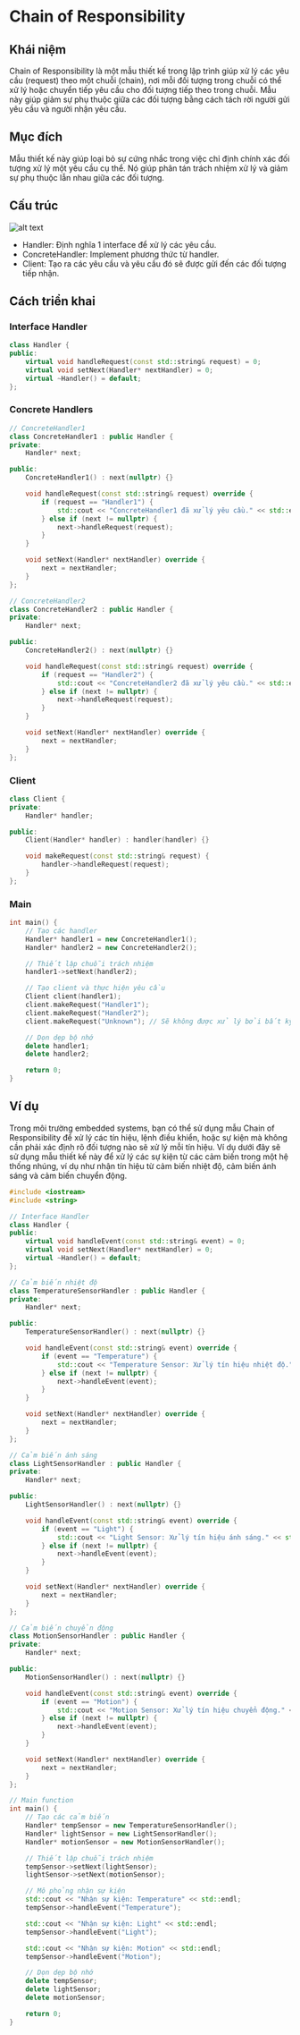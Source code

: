 # Chain of Responsibility

## Khái niệm

Chain of Responsibility là một mẫu thiết kế trong lập trình giúp xử lý các yêu cầu (request) theo một chuỗi (chain), nơi mỗi đối tượng trong chuỗi có thể xử lý hoặc chuyển tiếp yêu cầu cho đối tượng tiếp theo trong chuỗi. Mẫu này giúp giảm sự phụ thuộc giữa các đối tượng bằng cách tách rời người gửi yêu cầu và người nhận yêu cầu.

## Mục đích

Mẫu thiết kế này giúp loại bỏ sự cứng nhắc trong việc chỉ định chính xác đối tượng xử lý một yêu cầu cụ thể. Nó giúp phân tán trách nhiệm xử lý và giảm sự phụ thuộc lẫn nhau giữa các đối tượng.

## Cấu trúc

![alt text](image/image42.png)

- Handler: Định nghĩa 1 interface để xử lý các yêu cầu.
- ConcreteHandler: Implement phương thức từ handler.
- Client: Tạo ra các yêu cầu và yêu cầu đó sẽ được gửi đến các đối tượng tiếp nhận.

## Cách triển khai

### Interface Handler

```cpp
class Handler {
public:
    virtual void handleRequest(const std::string& request) = 0;
    virtual void setNext(Handler* nextHandler) = 0;
    virtual ~Handler() = default;
};
```

### Concrete Handlers

```cpp
// ConcreteHandler1
class ConcreteHandler1 : public Handler {
private:
    Handler* next;

public:
    ConcreteHandler1() : next(nullptr) {}

    void handleRequest(const std::string& request) override {
        if (request == "Handler1") {
            std::cout << "ConcreteHandler1 đã xử lý yêu cầu." << std::endl;
        } else if (next != nullptr) {
            next->handleRequest(request);
        }
    }

    void setNext(Handler* nextHandler) override {
        next = nextHandler;
    }
};

// ConcreteHandler2
class ConcreteHandler2 : public Handler {
private:
    Handler* next;

public:
    ConcreteHandler2() : next(nullptr) {}

    void handleRequest(const std::string& request) override {
        if (request == "Handler2") {
            std::cout << "ConcreteHandler2 đã xử lý yêu cầu." << std::endl;
        } else if (next != nullptr) {
            next->handleRequest(request);
        }
    }

    void setNext(Handler* nextHandler) override {
        next = nextHandler;
    }
};
```

### Client

```cpp
class Client {
private:
    Handler* handler;

public:
    Client(Handler* handler) : handler(handler) {}

    void makeRequest(const std::string& request) {
        handler->handleRequest(request);
    }
};
```

### Main

```cpp
int main() {
    // Tạo các handler
    Handler* handler1 = new ConcreteHandler1();
    Handler* handler2 = new ConcreteHandler2();

    // Thiết lập chuỗi trách nhiệm
    handler1->setNext(handler2);

    // Tạo client và thực hiện yêu cầu
    Client client(handler1);
    client.makeRequest("Handler1");
    client.makeRequest("Handler2");
    client.makeRequest("Unknown"); // Sẽ không được xử lý bởi bất kỳ handler nào

    // Dọn dẹp bộ nhớ
    delete handler1;
    delete handler2;

    return 0;
}
```

## Ví dụ

Trong môi trường embedded systems, bạn có thể sử dụng mẫu Chain of Responsibility để xử lý các tín hiệu, lệnh điều khiển, hoặc sự kiện mà không cần phải xác định rõ đối tượng nào sẽ xử lý mỗi tín hiệu. Ví dụ dưới đây sẽ sử dụng mẫu thiết kế này để xử lý các sự kiện từ các cảm biến trong một hệ thống nhúng, ví dụ như nhận tín hiệu từ cảm biến nhiệt độ, cảm biến ánh sáng và cảm biến chuyển động.

```cpp
#include <iostream>
#include <string>

// Interface Handler
class Handler {
public:
    virtual void handleEvent(const std::string& event) = 0;
    virtual void setNext(Handler* nextHandler) = 0;
    virtual ~Handler() = default;
};

// Cảm biến nhiệt độ
class TemperatureSensorHandler : public Handler {
private:
    Handler* next;

public:
    TemperatureSensorHandler() : next(nullptr) {}

    void handleEvent(const std::string& event) override {
        if (event == "Temperature") {
            std::cout << "Temperature Sensor: Xử lý tín hiệu nhiệt độ." << std::endl;
        } else if (next != nullptr) {
            next->handleEvent(event);
        }
    }

    void setNext(Handler* nextHandler) override {
        next = nextHandler;
    }
};

// Cảm biến ánh sáng
class LightSensorHandler : public Handler {
private:
    Handler* next;

public:
    LightSensorHandler() : next(nullptr) {}

    void handleEvent(const std::string& event) override {
        if (event == "Light") {
            std::cout << "Light Sensor: Xử lý tín hiệu ánh sáng." << std::endl;
        } else if (next != nullptr) {
            next->handleEvent(event);
        }
    }

    void setNext(Handler* nextHandler) override {
        next = nextHandler;
    }
};

// Cảm biến chuyển động
class MotionSensorHandler : public Handler {
private:
    Handler* next;

public:
    MotionSensorHandler() : next(nullptr) {}

    void handleEvent(const std::string& event) override {
        if (event == "Motion") {
            std::cout << "Motion Sensor: Xử lý tín hiệu chuyển động." << std::endl;
        } else if (next != nullptr) {
            next->handleEvent(event);
        }
    }

    void setNext(Handler* nextHandler) override {
        next = nextHandler;
    }
};

// Main function
int main() {
    // Tạo các cảm biến
    Handler* tempSensor = new TemperatureSensorHandler();
    Handler* lightSensor = new LightSensorHandler();
    Handler* motionSensor = new MotionSensorHandler();

    // Thiết lập chuỗi trách nhiệm
    tempSensor->setNext(lightSensor);
    lightSensor->setNext(motionSensor);

    // Mô phỏng nhận sự kiện
    std::cout << "Nhận sự kiện: Temperature" << std::endl;
    tempSensor->handleEvent("Temperature");

    std::cout << "Nhận sự kiện: Light" << std::endl;
    tempSensor->handleEvent("Light");

    std::cout << "Nhận sự kiện: Motion" << std::endl;
    tempSensor->handleEvent("Motion");

    // Dọn dẹp bộ nhớ
    delete tempSensor;
    delete lightSensor;
    delete motionSensor;

    return 0;
}
```